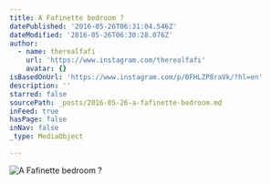 ```yaml
---
title: A Fafinette bedroom ?
datePublished: '2016-05-26T06:31:04.546Z'
dateModified: '2016-05-26T06:30:28.076Z'
author:
  - name: therealfafi
    url: 'https://www.instagram.com/therealfafi'
    avatar: {}
isBasedOnUrl: 'https://www.instagram.com/p/BFHLZP8raVk/?hl=en'
description: ''
starred: false
sourcePath: _posts/2016-05-26-a-fafinette-bedroom.md
inFeed: true
hasPage: false
inNav: false
_type: MediaObject

---
```

![A Fafinette bedroom ?](https://scontent.cdninstagram.com/t51.2885-15/s640x640/sh0.08/e35/13181270_1183953101617686_1171992995_n.jpg?ig_cache_key=MTI0NTAxMzkzNTYxMzkxMjQyMA%3D%3D.2)